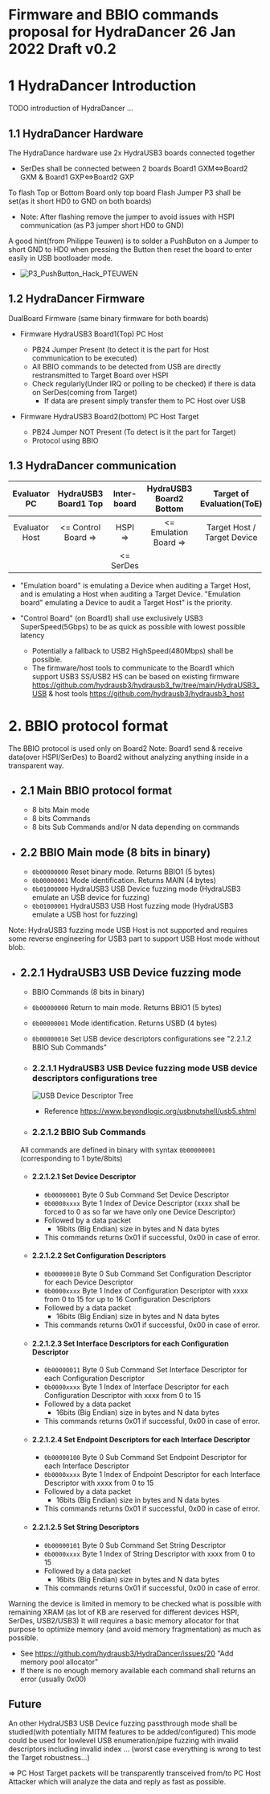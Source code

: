 # Firmware and BBIO commands proposal for HydraDancer 26 Jan 2022 Draft v0.2

# 1 HydraDancer Introduction
TODO introduction of HydraDancer ...

## 1.1 HydraDancer Hardware
The HydraDance hardware use 2x HydraUSB3 boards connected together
- SerDes shall be connected between 2 boards Board1 GXM<=>Board2 GXM & Board1 GXP<=>Board2 GXP

To flash Top or Bottom Board only top board Flash Jumper P3 shall be set(as it short HD0 to GND on both boards)
- Note: After flashing remove the jumper to avoid issues with HSPI communication (as P3 jumper short HD0 to GND)

A good hint(from Philippe Teuwen) is to solder a PushButon on a Jumper to short GND to HD0 when pressing the Button then reset the board to enter easily in USB bootloader mode.
- ![P3_PushButton_Hack_PTEUWEN](P3_PushButton_Hack_PTEUWEN.png)

## 1.2 HydraDancer Firmware

DualBoard Firmware (same binary firmware for both boards)
- Firmware HydraUSB3 Board1(Top) PC Host
  - PB24 Jumper Present (to detect it is the part for Host communication to be executed)
  - All BBIO commands to be detected from USB are directly restransmitted to Target Board over HSPI
  - Check regularly(Under IRQ or polling to be checked) if there is data on SerDes(coming from Target)
    - If data are present simply transfer them to PC Host over USB

- Firmware HydraUSB3 Board2(bottom) PC Host Target
  - PB24 Jumper NOT Present (To detect is it the part for Target)
  - Protocol using BBIO

## 1.3 HydraDancer communication

| Evaluator PC    | HydraUSB3 Board1 Top | Inter-board | HydraUSB3 Board2 Bottom | Target of Evaluation(ToE)   |
|:---------------:|:--------------------:|:-----------:|:-----------------------:|:---------------------------:|
| Evaluator Host  | <= Control Board =>  | HSPI =>     | <= Emulation Board  =>  | Target Host / Target Device |
|                 |                      | <= SerDes   |                         |                             |

- "Emulation board" is emulating a Device when auditing a Target Host, and is emulating a Host when auditing a Target Device.
"Emulation board" emulating a Device to audit a Target Host" is the priority.

- "Control Board" (on Board1) shall use exclusively USB3 SuperSpeed(5Gbps) to be as quick as possible with lowest possible latency
  - Potentially a fallback to USB2 HighSpeed(480Mbps) shall be possible.
  - The firmware/host tools to communicate to the Board1 which support USB3 SS/USB2 HS can be based on existing firmware https://github.com/hydrausb3/hydrausb3_fw/tree/main/HydraUSB3_USB & host tools https://github.com/hydrausb3/hydrausb3_host


# 2. BBIO protocol format

The BBIO protocol is used only on Board2
Note: Board1 send & receive data(over HSPI/SerDes) to Board2 without analyzing anything inside in a transparent way.

- ## 2.1 Main BBIO protocol format
  - 8 bits Main mode
  - 8 bits Commands
  - 8 bits Sub Commands and/or N data depending on commands

- ## 2.2 BBIO Main mode (8 bits in binary)
  - `0b00000000` Reset binary mode. Returns BBIO1 (5 bytes)
  - `0b00000001` Mode identification. Returns MAIN (4 bytes)
  - `0b01000000` HydraUSB3 USB Device fuzzing mode (HydraUSB3 emulate an USB device for fuzzing)
  - `0b01000001` HydraUSB3 USB Host fuzzing mode (HydraUSB3 emulate a USB host for fuzzing)

Note: HydraUSB3 fuzzing mode USB Host is not supported and requires some reverse engineering for USB3 part to support USB Host mode without blob.

  - ## 2.2.1 HydraUSB3 USB Device fuzzing mode
    - BBIO Commands (8 bits in binary)
    - `0b00000000` Return to main mode. Returns BBIO1 (5 bytes)
    - `0b00000001` Mode identification. Returns USBD (4 bytes)
    - `0b00000010` Set USB device descriptors configurations see "2.2.1.2 BBIO Sub Commands"

    - ### 2.2.1.1 HydraUSB3 USB Device fuzzing mode USB device descriptors configurations tree

      ![USB Device Descriptor Tree](USB_DeviceDescriptor_Tree.png)
      - Reference https://www.beyondlogic.org/usbnutshell/usb5.shtml

    - ### 2.2.1.2 BBIO Sub Commands
     All commands are defined in binary with syntax `0b00000001` (corresponding to 1 byte/8bits)

      - #### 2.2.1.2.1 Set Device Descriptor
        - `0b00000001` Byte 0 Sub Command Set Device Descriptor
        - `0b0000xxxx` Byte 1 Index of Device Descriptor (xxxx shall be forced to 0 as so far we have only one Device Descriptor)
        - Followed by a data packet 
          - 16bits (Big Endian) size in bytes and N data bytes
        - This commands returns 0x01 if successful, 0x00 in case of error.

      - #### 2.2.1.2.2 Set Configuration Descriptors
        - `0b00000010` Byte 0 Sub Command Set Configuration Descriptor for each Device Descriptor
        - `0b0000xxxx` Byte 1 Index of Configuration Descriptor with xxxx from 0 to 15 for up to 16 Configuration Descriptors
        - Followed by a data packet 
          - 16bits (Big Endian) size in bytes and N data bytes
        - This commands returns 0x01 if successful, 0x00 in case of error.

      - #### 2.2.1.2.3 Set Interface Descriptors for each Configuration Descriptor
        - `0b00000011` Byte 0 Sub Command Set Interface Descriptor for each Configuration Descriptor
        - `0b0000xxxx` Byte 1 Index of Interface Descriptor for each Configuration Descriptor with xxxx from 0 to 15
        - Followed by a data packet 
          - 16bits (Big Endian) size in bytes and N data bytes
        - This commands returns 0x01 if successful, 0x00 in case of error.

      - #### 2.2.1.2.4 Set Endpoint Descriptors for each Interface Descriptor
        - `0b00000100` Byte 0 Sub Command Set Endpoint Descriptor for each Interface Descriptor
        - `0b0000xxxx` Byte 1 Index of Endpoint Descriptor for each Interface Descriptor with xxxx from 0 to 15
        - Followed by a data packet 
          - 16bits (Big Endian) size in bytes and N data bytes
        - This commands returns 0x01 if successful, 0x00 in case of error.

      - #### 2.2.1.2.5 Set String Descriptors
        - `0b00000101` Byte 0 Sub Command Set String Descriptor
        - `0b0000xxxx` Byte 1 Index of String Descriptor with xxxx from 0 to 15
        - Followed by a data packet 
          - 16bits (Big Endian) size in bytes and N data bytes
        - This commands returns 0x01 if successful, 0x00 in case of error.

Warning the device is limited in memory to be checked what is possible with remaining XRAM (as lot of KB are reserved for different devices HSPI, SerDes, USB2/USB3)
It will requires a basic memory allocator for that purpose to optimize memory (and avoid memory fragmentation) as much as possible.
- See https://github.com/hydrausb3/HydraDancer/issues/20 "Add memory pool allocator"
- If there is no enough memory available each command shall returns an error (usually 0x00)

## Future
An other HydraUSB3 USB Device fuzzing passthrough mode shall be studied(with potentially MITM features to be added/configured)
This mode could be used for lowlevel USB enumeration/pipe fuzzing with invalid descriptors including invalid index ... (worst case everything is wrong to test the Target robustness...)

=> PC Host Target packets will be transparently transceived from/to PC Host Attacker which will analyze the data and reply as fast as possible.
